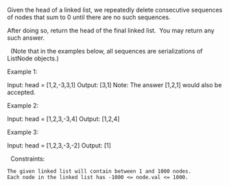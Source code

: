 Given the head of a linked list, we repeatedly delete consecutive sequences of nodes that sum to 0 until there are no such sequences.

After doing so, return the head of the final linked list.  You may return any such answer.

 
(Note that in the examples below, all sequences are serializations of ListNode objects.)

Example 1:

Input: head = [1,2,-3,3,1]
Output: [3,1]
Note: The answer [1,2,1] would also be accepted.


Example 2:

Input: head = [1,2,3,-3,4]
Output: [1,2,4]


Example 3:

Input: head = [1,2,3,-3,-2]
Output: [1]


 
Constraints:


	The given linked list will contain between 1 and 1000 nodes.
	Each node in the linked list has -1000 <= node.val <= 1000.

